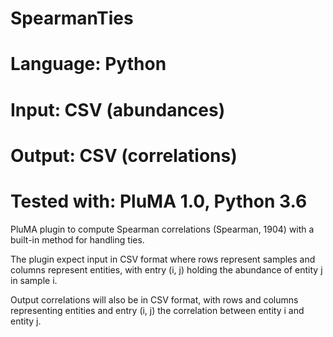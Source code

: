 # SpearmanTies
# Language: Python
# Input: CSV (abundances)
# Output: CSV (correlations)
# Tested with: PluMA 1.0, Python 3.6

PluMA plugin to compute Spearman correlations (Spearman, 1904) with
a built-in method for handling ties.

The plugin expect input in CSV format where rows represent samples
and columns represent entities, with entry (i, j) holding the abundance
of entity j in sample i.

Output correlations will also be in CSV format, with rows and columns
representing entities and entry (i, j) the correlation between entity i
and entity j.

